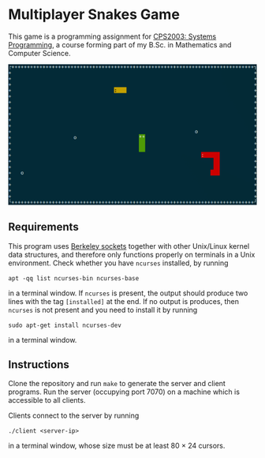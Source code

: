 # Multiplayer Snakes Game

This game is a programming assignment for [CPS2003: Systems Programming](http://www.um.edu.mt/ict/studyunit/CPS2003), a course forming part of my B.Sc. in Mathematics and Computer Science. 

<p align="center"> <img src="2.png" alt="Screenshot"> </p>

## Requirements
This program uses [Berkeley sockets](https://en.wikipedia.org/wiki/Berkeley_sockets) together with other Unix/Linux kernel data structures, and therefore only functions properly on terminals in a Unix environment. Check whether you have `ncurses` installed, by running

```
apt -qq list ncurses-bin ncurses-base
``` 
in a terminal window. If `ncurses` is present, the output should produce two lines with the tag `[installed]` at the end. If no output is produces, then `ncurses` is not present and you need to install it by running
```
sudo apt-get install ncurses-dev
```
in a terminal window.

## Instructions
Clone the repository and run `make` to generate the server and client programs. Run the server (occupying port 7070) on a machine which is accessible to all clients. 

Clients connect to the server by running 
```
./client <server-ip>
```
in a terminal window, whose size must be at least 80 × 24 cursors. 
